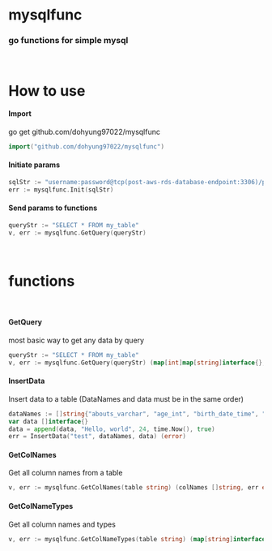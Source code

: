 # mysqlfunc

### go functions for simple mysql

<br />

# How to use

#### Import

go get github.com/dohyung97022/mysqlfunc

```go
import("github.com/dohyung97022/mysqlfunc")
```

#### Initiate params

```go
sqlStr := "username:password@tcp(post-aws-rds-database-endpoint:3306)/post-schema-name"
err := mysqlfunc.Init(sqlStr)
```

#### Send params to functions

```go
queryStr := "SELECT * FROM my_table"
v, err := mysqlfunc.GetQuery(queryStr)
```

<br />

# functions

<br />

#### GetQuery

most basic way to get any data by query

```go
queryStr := "SELECT * FROM my_table"
v, err := mysqlfunc.GetQuery(queryStr) (map[int]map[string]interface{}, error)
```

#### InsertData

Insert data to a table (DataNames and data must be in the same order)

```go
dataNames := []string{"abouts_varchar", "age_int", "birth_date_time", "male_bool"}
var data []interface{}
data = append(data, "Hello, world", 24, time.Now(), true)
err = InsertData("test", dataNames, data) (error)
```

#### GetColNames

Get all column names from a table

```go
v, err := mysqlfunc.GetColNames(table string) (colNames []string, err error)
```

#### GetColNameTypes

Get all column names and types

```go
v, err := mysqlfunc.GetColNameTypes(table string) (map[string]interface{}, error)
```
